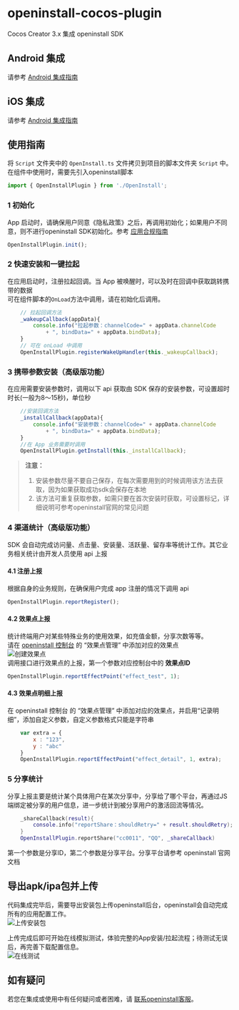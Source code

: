 # openinstall-cocos-plugin
Cocos Creator 3.x 集成 openinstall SDK  

## Android 集成

请参考 [Android 集成指南](Android/README.md)

## iOS 集成

请参考 [Android 集成指南](iOS/README.md)

## 使用指南  

将 `Script` 文件夹中的 `OpenInstall.ts` 文件拷贝到项目的脚本文件夹 `Script` 中。  
在组件中使用时，需要先引入openinstall脚本
``` js
import { OpenInstallPlugin } from './OpenInstall';
```

### 1 初始化
App 启动时，请确保用户同意《隐私政策》之后，再调用初始化；如果用户不同意，则不进行openinstall SDK初始化。参考 [应用合规指南](https://www.openinstall.io/doc/rules.html)   

``` js
OpenInstallPlugin.init();
```
### 2 快速安装和一键拉起  

在应用启动时，注册拉起回调。当 App 被唤醒时，可以及时在回调中获取跳转携带的数据    
可在组件脚本的`OnLoad`方法中调用，请在初始化后调用。
``` js
    // 拉起回调方法
    _wakeupCallback(appData){
        console.info("拉起参数：channelCode=" + appData.channelCode 
            + ", bindData=" + appData.bindData);
    }
    // 可在 onLoad 中调用
    OpenInstallPlugin.registerWakeUpHandler(this._wakeupCallback);
```

### 3 携带参数安装（高级版功能）

在应用需要安装参数时，调用以下 api 获取由 SDK 保存的安装参数，可设置超时时长(一般为8～15秒)，单位秒
``` js
    //安装回调方法
    _installCallback(appData){
        console.info("安装参数：channelCode=" + appData.channelCode 
            + ", bindData=" + appData.bindData);
    }
    //在 App 业务需要时调用
    OpenInstallPlugin.getInstall(this._installCallback);
```
> **注意：**    
> 1. 安装参数尽量不要自己保存，在每次需要用到的时候调用该方法去获取，因为如果获取成功sdk会保存在本地  
> 2. 该方法可重复获取参数，如需只要在首次安装时获取，可设置标记，详细说明可参考openinstall官网的常见问题

### 4 渠道统计（高级版功能）
SDK 会自动完成访问量、点击量、安装量、活跃量、留存率等统计工作。其它业务相关统计由开发人员使用 api 上报

#### 4.1 注册上报
根据自身的业务规则，在确保用户完成 app 注册的情况下调用 api
``` js
OpenInstallPlugin.reportRegister();
```

#### 4.2 效果点上报
统计终端用户对某些特殊业务的使用效果，如充值金额，分享次数等等。  
请在 [openinstall 控制台](https://developer.openinstall.io/) 的 “效果点管理” 中添加对应的效果点  
![创建效果点](https://res.cdn.openinstall.io/doc/effect_point.png)  
调用接口进行效果点的上报，第一个参数对应控制台中的 **效果点ID**  
```js
OpenInstallPlugin.reportEffectPoint("effect_test", 1);
```

#### 4.3 效果点明细上报
在 openinstall 控制台 的 “效果点管理” 中添加对应的效果点，并启用“记录明细”，添加自定义参数，自定义参数格式只能是字符串
``` js
    var extra = {
        x : "123",
        y : "abc"
    }
    OpenInstallPlugin.reportEffectPoint("effect_detail", 1, extra);
```

### 5 分享统计
分享上报主要是统计某个具体用户在某次分享中，分享给了哪个平台，再通过JS端绑定被分享的用户信息，进一步统计到被分享用户的激活回流等情况。
``` lua
    _shareCallback(result){
        console.info("reportShare：shouldRetry=" + result.shouldRetry);
    }
    OpenInstallPlugin.reportShare("cc0011", "QQ", _shareCallback)
```
第一个参数是分享ID，第二个参数是分享平台。分享平台请参考 openinstall 官网文档


## 导出apk/ipa包并上传
代码集成完毕后，需要导出安装包上传openinstall后台，openinstall会自动完成所有的应用配置工作。  
![上传安装包](https://res.cdn.openinstall.io/doc/upload-ipa-jump.png)

上传完成后即可开始在线模拟测试，体验完整的App安装/拉起流程；待测试无误后，再完善下载配置信息。  
![在线测试](https://res.cdn.openinstall.io/doc/js-test.png)

## 如有疑问

若您在集成或使用中有任何疑问或者困难，请 [联系openinstall客服](https://www.openinstall.io/)。 

